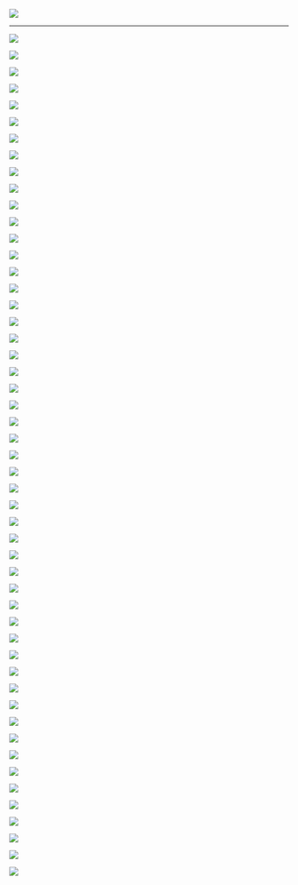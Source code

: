 ![](satania/open_the_door.png)

---

![](satania/laugh1.gif)

[![](btfo/3957381507.png)](https://twitter.com/HardFactorPat/status/1232784648222187523)

[![](btfo/4766880444.png)](https://www.washingtonpost.com/technology/2020/09/23/apple-watch-oximeter/)

[![](btfo/9137288050.png)](https://www.dallasnews.com/business/technology/2020/09/18/apple-sued-for-copying-businesswomans-idea-for-diverse-emojis/)

[![](btfo/8366842233.png)](https://thenextweb.com/apple/2016/01/05/apple-sued-by-biometric-specialist-for-allegedly-copying-its-heart-rate-tech/)

[![](btfo/2993416151.png)](https://pocketnow.com/iphone-xs-max-explodes)

[![](btfo/4398720734.png)](https://twitter.com/benvol/status/1305605889123135489)

[![](btfo/4001498302.png)](https://www.businessinsider.com/apple-fbi-icloud-investigation-seattle-protester-arson-2020-9)

[![](btfo/9809345413.png)](https://www.engadget.com/apple-settle-broken-face-time-suit-074012321.html)

[![](btfo/6698189832.png)](https://www.forbes.com/sites/zakdoffman/2020/06/23/apple-ios14-release-iphone-11-pro-update-ipad-upgrade-security/#5002de2f2d74)

[![](btfo/5202093468.png)](https://www.forbes.com/sites/ewanspence/2020/03/30/apple-iphone-repair-delay-right-to-repair-coronavirus-covid19-social-distancing/#156459b2501f)

[![](btfo/5153943509.png)](https://www.imore.com/judge-tells-apple-it-took-too-long-try-recoup-454-million-it-paid-virnetx-over-patents)

![](satania/laugh2.gif)

[![](btfo/3500451731.png)](https://9to5mac.com/2020/10/01/pre-installed-apple-apps/)

[![](btfo/5239419787.png)](https://www.engadget.com/apple-server-outage-012441089.html)

[![](btfo/7468250415.png)](https://www.bbc.com/news/newsbeat-49933003)

![](btfo/3149967047.png)

[![](btfo/6798246164.png)](https://www.myhighplains.com/news/tech-news/apples-smaller-rivals-unite-to-fight-iphone-app-store-rules/)

[![](btfo/0572625164.png)](https://www.engadget.com/2019-12-29-new-york-doctor-sues-apple-over-irregular-heartbeat-detection.html)

[![](btfo/0847704397.png)](https://www.tomsguide.com/news/ios-14-bugs-are-messing-with-apps-what-to-do-now)

[![](btfo/5231080961.png)](https://www.slashgear.com/dont-download-ios-14-today-heres-why-16638400/)

[![](btfo/2575473198.png)](https://www.bbc.com/news/technology-51413724)

![](satania/laugh3.gif)

[![](btfo/0740663512.png)](https://www.foxbusiness.com/technology/apple-france-antitrust-fine)

[![](btfo/1442948872.png)](https://www.bbc.com/news/world-europe-51906033)

[![](btfo/6105272647.png)](https://www.techspot.com/news/87043-protonmail-ceo-calls-apple-forced-app-purchases-mafia.html)

[![](btfo/2743917964.png)](https://www.foxbusiness.com/technology/apple-right-to-repair)

[![](btfo/6354563654.png)](https://www.slashgear.com/apple-airpods-studio-airtags-reveal-date-roadmap-leak-iphone-12-accessories-09641737/)

[![](btfo/4214318945.png)](https://www.techspot.com/news/87038-former-app-store-exec-testifies-apple-rules-weapon.html)

[![](btfo/4635854263.png)](https://gizmodo.com/apple-just-cant-stop-throttling-iphones-1830124291)

[![](btfo/7612862997.png)](https://www.wired.com/story/how-to-stop-apple-throttling-iphones/)

[![](btfo/7618669740.png)](https://www.zdnet.com/article/iphone-x-gets-speed-throttling-months-after-apple-said-it-probably-doesnt-need-it/)

[![](btfo/5471782494.png)](https://gizmodo.com/apple-messed-up-the-macbook-air-again-1690310880)

![](satania/laugh4.gif)

[![](btfo/6055754933.png)](https://www.tunefab.com/tutorials/apple-music-problems.html)

[![](btfo/0114614904.png)](https://www.digitaltrends.com/wearables/apple-watch-problems/)

[![](btfo/6683885064.png)](https://www.smh.com.au/technology/apple-fined-41-million-for-secretly-slowing-old-iphones-20200210-p53z9n.html)

[![](btfo/4405480439.png)](https://www.vanguardngr.com/2020/08/apple-fined-500m-over-4g-patent-infringements/)

[![](btfo/1306338193.png)](https://www.digitaltrends.com/mobile/iphone-explosion-las-vegas/)

[![](btfo/2877480700.png)](https://www.cnet.com/news/apple-fined-12m-dollars-by-italy-over-iphone-water-resistance-claims/)

[![](btfo/7653470677.png)](https://arstechnica.com/gadgets/2020/12/italy-fines-apple-12-million-over-iphone-marketing-claims/)

[![](btfo/5521614879.png)](https://9to5mac.com/2020/11/12/apple-widespread-outages-big-sur-downloads-catalina-imessage/)

[![](btfo/2468814379.png)](https://9to5mac.com/2020/11/15/apple-explains-addresses-mac-privacy-concerns/)

[![](btfo/5926465537.png)](https://9to5mac.com/2020/11/30/apple-one-subscription-expired-bug/)

[![](btfo/5072624966.png)](https://www.tomsguide.com/news/iphone-12-has-a-serious-signal-problem-what-you-need-to-know)

[![](btfo/1564805969.png)](https://thenextweb.com/plugged/2020/11/16/apple-apps-on-big-sur-bypass-firewalls-vpns-analysis-macos/)

![](satania/laugh5.gif)

[![](btfo/0548825769.png)](https://7news.com.au/technology/apple/apple-iphone-12-users-report-significant-issue-with-4g-and-5g-c-1700389)

[![](btfo/1893568500.png)](https://www.bbc.com/news/technology-55157948)

[![](btfo/9722286091.png)](https://appleinsider.com/articles/20/11/09/researchers-break-safari-ios-14-to-win-420000-in-chinese-hacking-contest)

![](satania/dab.jpg)
